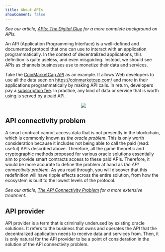 ```yaml
---
title: About APIs
showComment: false
---
```


*See our article, [APIs: The Digital Glue](https://medium.com/api3/apis-the-digital-glue-7ac87566e773) for a more complete background on APIs.*

An API (Application Programming Interface) is a well-defined and documented protocol that one can use to interact with an application programmatically.
In the context of decentralized applications, this definition is quite useless, and even misguiding.
Instead, we should see APIs as channels businesses use to monetize their data and services.

Take the [CoinMarketCap API](https://coinmarketcap.com/api/) as an example.
It allows Web developers to use all the data seen on https://coinmarketcap.com/ and more in their applications programmatically by making API calls.
In return, developers pay a [subscription fee](https://coinmarketcap.com/api/pricing/).
In practice, any kind of data or service that is worth using is served by a paid API.

<p align="center">
  <img src="https://github.com/clc-group/api3-docs/raw/master/figures/coinmarketcap.png" />
</p>

## API connectivity problem

A smart contract cannot access data that is not presently in the blockchain, which is commonly known as *the oracle problem*.
This is only worth consideration because it includes not being able to call the paid (read: useful) APIs described above.
Therefore, all the game theoretic and cryptographic methods proposed for various oracle solutions essentially aim to provide smart contracts access to these paid APIs.
Therefore, it would be more accurate to define the problem at hand as *the API connectivity problem*.
As you read through, you will discover that this redefinition will have ripple effects across the entire solution, from how the ecosystem is built to the lowest levels of the protocol.

*See our article, [The API Connectivity Problem](https://medium.com/api3/the-api-connectivity-problem-bd7fa0420636) for a more extensive treatment.*

## API provider

API provider is a term that is criminally underused by existing oracle solutions.
It refers to the business that owns and operates the API that the decentralized application needs to receive data and services from.
Then, it is only natural for the API provider to be a point of consideration in the solution of the API connectivity problem.
